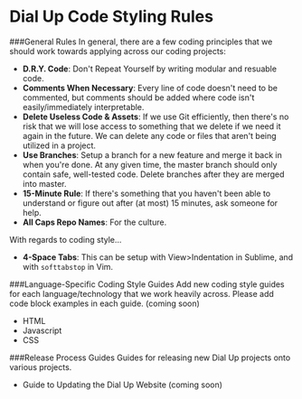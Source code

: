 # Dial Up Code Styling Rules

###General Rules
In general, there are a few coding principles that we should work towards applying across our coding projects:

- **D.R.Y. Code**: Don't Repeat Yourself by writing modular and resuable code.
- **Comments When Necessary**: Every line of code doesn't need to be commented, but comments should be added where code isn't easily/immediately interpretable.
- **Delete Useless Code & Assets**: If we use Git efficiently, then there's no risk that we will lose access to something that we delete if we need it again in the future. We can delete any code or files that aren't being utilized in a project.
- **Use Branches**: Setup a branch for a new feature and merge it back in when you're done. At any given time, the master branch should only contain safe, well-tested code. Delete branches after they are merged into master.
- **15-Minute Rule**: If there's something that you haven't been able to understand or figure out after (at most) 15 minutes, ask someone for help.
- **All Caps Repo Names**: For the culture.

With regards to coding style...
- **4-Space Tabs**: This can be setup with View>Indentation in Sublime, and with `softtabstop` in Vim.

###Language-Specific Coding Style Guides
Add new coding style guides for each language/technology that we work heavily across. Please add code block examples in each guide. (coming soon)
- HTML
- Javascript
- CSS


###Release Process Guides
Guides for releasing new Dial Up projects onto various projects.
- Guide to Updating the Dial Up Website (coming soon)



